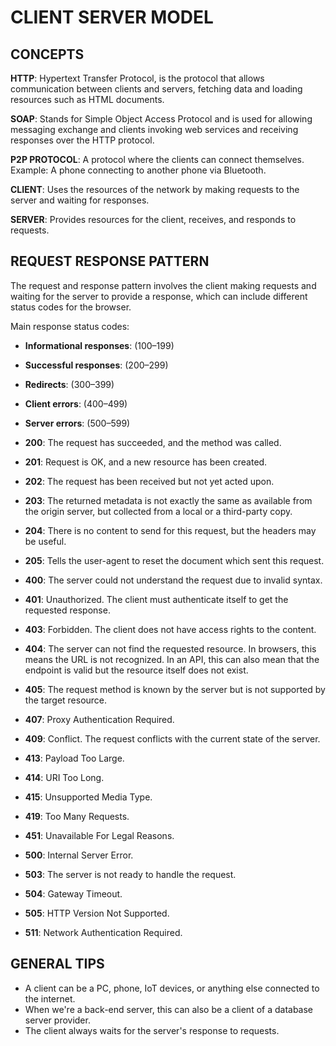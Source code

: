 # CLIENT SERVER MODEL

## CONCEPTS

**HTTP**: Hypertext Transfer Protocol, is the protocol that allows communication between clients and servers, fetching data and loading resources such as HTML documents.

**SOAP**: Stands for Simple Object Access Protocol and is used for allowing messaging exchange and clients invoking web services and receiving responses over the HTTP protocol.

**P2P PROTOCOL**: A protocol where the clients can connect themselves. Example: A phone connecting to another phone via Bluetooth.

**CLIENT**: Uses the resources of the network by making requests to the server and waiting for responses.

**SERVER**: Provides resources for the client, receives, and responds to requests.

## REQUEST RESPONSE PATTERN

The request and response pattern involves the client making requests and waiting for the server to provide a response, which can include different status codes for the browser.

Main response status codes:

- **Informational responses**: (100–199)
- **Successful responses**: (200–299)
- **Redirects**: (300–399)
- **Client errors**: (400–499)
- **Server errors**: (500–599)

- **200**: The request has succeeded, and the method was called.
- **201**: Request is OK, and a new resource has been created.
- **202**: The request has been received but not yet acted upon.
- **203**: The returned metadata is not exactly the same as available from the origin server, but collected from a local or a third-party copy.
- **204**: There is no content to send for this request, but the headers may be useful.
- **205**: Tells the user-agent to reset the document which sent this request.

- **400**: The server could not understand the request due to invalid syntax.
- **401**: Unauthorized. The client must authenticate itself to get the requested response.
- **403**: Forbidden. The client does not have access rights to the content.
- **404**: The server can not find the requested resource. In browsers, this means the URL is not recognized. In an API, this can also mean that the endpoint is valid but the resource itself does not exist.
- **405**: The request method is known by the server but is not supported by the target resource.
- **407**: Proxy Authentication Required.
- **409**: Conflict. The request conflicts with the current state of the server.
- **413**: Payload Too Large.
- **414**: URI Too Long.
- **415**: Unsupported Media Type.
- **419**: Too Many Requests.
- **451**: Unavailable For Legal Reasons.

- **500**: Internal Server Error.
- **503**: The server is not ready to handle the request.
- **504**: Gateway Timeout.
- **505**: HTTP Version Not Supported.
- **511**: Network Authentication Required.

## GENERAL TIPS

- A client can be a PC, phone, IoT devices, or anything else connected to the internet.
- When we're a back-end server, this can also be a client of a database server provider.
- The client always waits for the server's response to requests.
